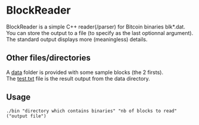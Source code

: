 # BlockReader
BlockReader is a simple C++ reader(/parser) for Bitcoin binaries blk*.dat. You can store the output to a file (to specify as the last optionnal argument). The standard output displays more (meaningless) details. 

## Other files/directories
A [data](https://github.com/darosior/BlockReader/tree/master/data) folder is provided with some sample blocks (the 2 firsts).  
The [test.txt](https://github.com/darosior/BlockReader/blob/master/test.txt) file is the result output from the data directory.  

## Usage   
```
./bin "directory which contains binaries" "nb of blocks to read" ("output file")  
```
